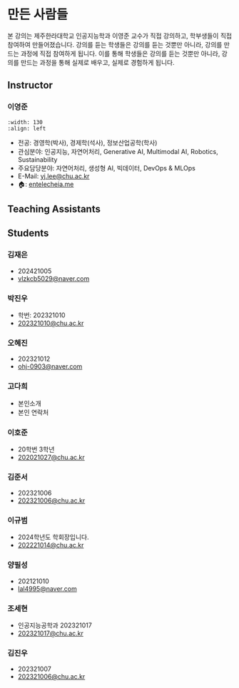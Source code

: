 # 만든 사람들

본 강의는 제주한라대학교 인공지능학과 이영준 교수가 직접 강의하고, 학부생들이 직접 참여하여 만들어졌습니다. 강의를 듣는 학생들은 강의를 듣는 것뿐만 아니라, 강의를 만드는 과정에 직접 참여하게 됩니다. 이를 통해 학생들은 강의를 듣는 것뿐만 아니라, 강의를 만드는 과정을 통해 실제로 배우고, 실제로 경험하게 됩니다.

## Instructor

### 이영준

```{image} images/yjlee.jpeg
:width: 130
:align: left
```

- 전공: 경영학(박사), 경제학(석사), 정보산업공학(학사)
- 관심분야: 인공지능, 자연어처리, Generative AI, Multimodal AI, Robotics, Sustainability
- 주요담당분야: 자연어처리, 생성형 AI, 빅데이터, DevOps & MLOps
- E-Mail: [yj.lee@chu.ac.kr](mailto:yj.lee@chu.ac.kr)
- 🏠: [entelecheia.me](https://entelecheia.me)

## Teaching Assistants

## Students

### 김재은

- 202421005
- vlzkcb5029@naver.com

### 박진우

- 학번: 202321010
- 202321010@chu.ac.kr

### 오혜진

- 202321012
- ohj-0903@naver.com

### 고다희

- 본인소개
- 본인 연락처

### 이호준

- 20학번 3학년
- 202021027@chu.ac.kr

### 김준서

- 202321006
- 202321006@chu.ac.kr

### 이규범

- 2024학년도 학회장입니다.
- 202221014@chu.ac.kr

### 양필성

- 202121010
- lal4995@naver.com

### 조세현

- 인공지능공학과 202321017
- 202321017@chu.ac.kr

### 김진우 

- 202321007
- 202321006@chu.ac.kr
